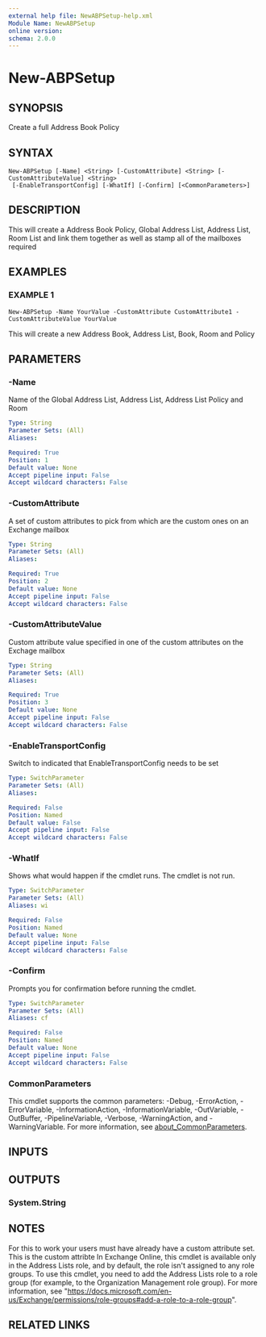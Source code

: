 ```yaml
---
external help file: NewABPSetup-help.xml
Module Name: NewABPSetup
online version:
schema: 2.0.0
---
```


# New-ABPSetup

## SYNOPSIS
Create a full Address Book Policy

## SYNTAX

```
New-ABPSetup [-Name] <String> [-CustomAttribute] <String> [-CustomAttributeValue] <String>
 [-EnableTransportConfig] [-WhatIf] [-Confirm] [<CommonParameters>]
```

## DESCRIPTION
This will create a Address Book Policy, Global Address List, Address List, Room List and link them together as well as stamp all of the mailboxes required

## EXAMPLES

### EXAMPLE 1
```
New-ABPSetup -Name YourValue -CustomAttribute CustomAttribute1 -CustomAttributeValue YourValue
```

This will create a new Address Book, Address List, Book, Room and Policy

## PARAMETERS

### -Name
Name of the Global Address List, Address List, Address List Policy and Room

```yaml
Type: String
Parameter Sets: (All)
Aliases:

Required: True
Position: 1
Default value: None
Accept pipeline input: False
Accept wildcard characters: False
```

### -CustomAttribute
A set of custom attributes to pick from which are the custom ones on an Exchange mailbox

```yaml
Type: String
Parameter Sets: (All)
Aliases:

Required: True
Position: 2
Default value: None
Accept pipeline input: False
Accept wildcard characters: False
```

### -CustomAttributeValue
Custom attribute value specified in one of the custom attributes on the Exchage mailbox

```yaml
Type: String
Parameter Sets: (All)
Aliases:

Required: True
Position: 3
Default value: None
Accept pipeline input: False
Accept wildcard characters: False
```

### -EnableTransportConfig
Switch to indicated that EnableTransportConfig needs to be set

```yaml
Type: SwitchParameter
Parameter Sets: (All)
Aliases:

Required: False
Position: Named
Default value: False
Accept pipeline input: False
Accept wildcard characters: False
```

### -WhatIf
Shows what would happen if the cmdlet runs.
The cmdlet is not run.

```yaml
Type: SwitchParameter
Parameter Sets: (All)
Aliases: wi

Required: False
Position: Named
Default value: None
Accept pipeline input: False
Accept wildcard characters: False
```

### -Confirm
Prompts you for confirmation before running the cmdlet.

```yaml
Type: SwitchParameter
Parameter Sets: (All)
Aliases: cf

Required: False
Position: Named
Default value: None
Accept pipeline input: False
Accept wildcard characters: False
```

### CommonParameters
This cmdlet supports the common parameters: -Debug, -ErrorAction, -ErrorVariable, -InformationAction, -InformationVariable, -OutVariable, -OutBuffer, -PipelineVariable, -Verbose, -WarningAction, and -WarningVariable. For more information, see [about_CommonParameters](http://go.microsoft.com/fwlink/?LinkID=113216).

## INPUTS

## OUTPUTS

### System.String
## NOTES
For this to work your users must have already have a custom attribute set.
This is the custom attribte
In Exchange Online, this cmdlet is available only in the Address Lists role, and by default, the role isn't assigned to any role groups.
To use this cmdlet, you need to add the Address Lists role to a role group (for example, to the Organization Management role group).
For more information, see "https://docs.microsoft.com/en-us/Exchange/permissions/role-groups#add-a-role-to-a-role-group".

## RELATED LINKS
